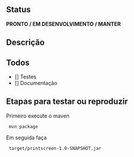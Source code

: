 ## Status
**PRONTO / EM DESENVOLVIMENTO / MANTER**

## Descrição


## Todos
- [] Testes
- [] Documentação

## Etapas para testar ou reproduzir

Primeiro execute o maven 
 
```
 mvn package
```
Em seguida faça

```
 target/printscreen-1.0-SNAPSHOT.jar
```

